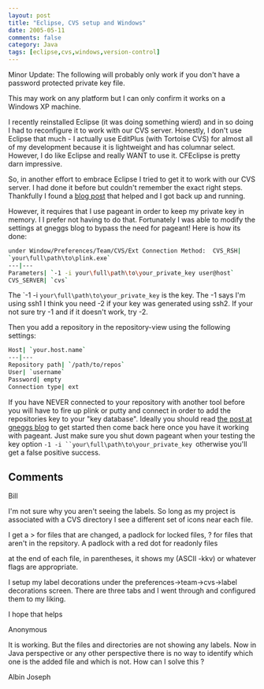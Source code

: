 ```yaml
---
layout: post
title: "Eclipse, CVS setup and Windows"
date: 2005-05-11
comments: false
category: Java
tags: [eclipse,cvs,windows,version-control]
---
```

Minor Update: The following will probably only work if you don't have a
password protected private key file.

This may work on any platform but I can only confirm it works on a Windows XP
machine.

I recently reinstalled Eclipse (it was doing something wierd) and in so doing
I had to reconfigure it to work with our CVS server. Honestly, I don't use
Eclipse that much - I actually use EditPlus (with Tortoise CVS) for almost all
of my development because it is lightweight and has columnar select. However,
I do like Eclipse and really WANT to use it. CFEclipse is pretty darn
impressive.

So, in another effort to embrace Eclipse I tried to get it to work with our
CVS server. I had done it before but couldn't remember the exact right steps.
Thankfully I found a [blog
post](http://www.gnegg.ch/archives/eclipse_cvs_and_putty.html) that helped and
I got back up and running.

However, it requires that I use pageant in order to keep my private key in
memory. I I prefer not having to do that. Fortunately I was able to modify the
settings at gneggs blog to bypass the need for pageant! Here is how its done:


```sh
under Window/Preferences/Team/CVS/Ext Connection Method:  CVS_RSH|
`your\full\path\to\plink.exe`
---|---
Parameters| `-1 -i your\full\path\to\your_private_key user@host`
CVS_SERVER| `cvs`
```


The `-1 -i ``your\full\path\to\your_private_key`` is the key. The -1 says I'm
using ssh1 I think you need -2 if your key was generated using ssh2. If your
not sure try -1 and if it doesn't work, try -2.



Then you add a repository in the repository-view using the following settings:


```sh
Host| `your.host.name`
---|---
Repository path| `/path/to/repos`
User| `username`
Password| empty
Connection type| ext
```


If you have NEVER connected to your repository with another tool before you
will have to fire up plink or putty and connect in order to add the
repositories key to your "key database". Ideally you should read [the post at
gneggs blog](http://www.gnegg.ch/archives/eclipse_cvs_and_putty.html) to get
started then come back here once you have it working with pageant. Just make
sure you shut down pageant when your testing the key option `-1 -i
``your\full\path\to\your_private_key `otherwise you'll get a false positive
success.

## Comments

Bill

I'm not sure why you aren't seeing the labels. So long as my project is
associated with a CVS directory I see a different set of icons near each file.

I get a > for files that are changed, a padlock for locked files, ? for files
that aren't in the repsitory. A padlock with a red dot for readonly files

at the end of each file, in parentheses, it shows my (ASCII -kkv) or whatever
flags are appropriate.

I setup my label decorations under the preferences->team->cvs->label
decorations screen. There are three tabs and I went through and configured
them to my liking.

I hope that helps

Anonymous

It is working. But the files and directories are not showing any labels. Now
in Java perspective or any other perspective there is no way to identify which
one is the added file and which is not. How can I solve this ?

Albin Joseph

